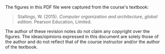 The figures in this PDF file were captured from the course's textbook:

> Stallings, W. (2015). _Computer organization and architecture, global edition._ Pearson Education, Limited.

The author of these revision notes do not claim any copyright over the figures.
The ideas/opinions expressed in this document are solely those of the author and
do not reflect that of the course instructor and/or the author of the textbook.